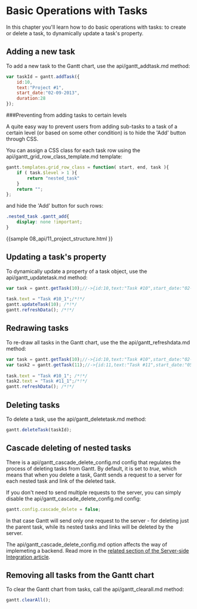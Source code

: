 Basic Operations with Tasks
========================================

In this chapter you'll learn how to do basic operations with tasks: to create or delete a task, to dynamically update a task's property. 


Adding a new task
----------------------------

To add a new task to the Gantt chart, use the api/gantt_addtask.md method:

~~~js
var taskId = gantt.addTask({
    id:10,
    text:"Project #1",
    start_date:"02-09-2013",
    duration:28
});
~~~

###Preventing from adding tasks to certain levels

A quite easy way to prevent users from adding sub-tasks to a task of a certain level (or based on some other condition) is to hide the 'Add'  button through CSS.

You can assign a CSS class for each task row using the api/gantt_grid_row_class_template.md template:

~~~js
gantt.templates.grid_row_class = function( start, end, task ){
	if ( task.$level > 1 ){
		return "nested_task"
	}
	return "";
};
~~~

and hide the 'Add' button for such rows:

~~~css
.nested_task .gantt_add{
	display: none !important;
}
~~~
{{sample
	08_api/11_project_structure.html
}}


Updating a task's property
------------------------------

To dynamically update a property of a task object, use the api/gantt_updatetask.md method:

~~~js
var task = gantt.getTask(10);//->{id:10,text:"Task #10",start_date:"02-09-2013",...}
 
task.text = "Task #10_1";/*!*/ 
gantt.updateTask(10); /*!*/
gantt.refreshData(); /*!*/
~~~

Redrawing tasks
----------------------

To re-draw all tasks in the Gantt chart, use the  the api/gantt_refreshdata.md method:

~~~js
var task = gantt.getTask(10);//->{id:10,text:"Task #10",start_date:"02-09-2013",...}
var task2 = gantt.getTask(11);//->{id:11,text:"Task #11",start_date:"05-09-2013",...}
 
task.text = "Task #10_1"; /*!*/ 
task2.text = "Task #11_1";/*!*/ 
gantt.refreshData(); /*!*/ 
~~~

Deleting tasks
-------------------------------

To delete a task, use the api/gantt_deletetask.md method:

~~~js
gantt.deleteTask(taskId);
~~~

Cascade deleting of nested tasks
---------------------------

There is a api/gantt_cascade_delete_config.md config that regulates the process of deleting tasks from Gantt. By default, it is set to *true*,
which means that when you delete a task, Gantt sends a request to a server for each nested task and link of the deleted task.

If you don't need to send multiple requests to the server, you can simply disable the api/gantt_cascade_delete_config.md config:

~~~js
gantt.config.cascade_delete = false;
~~~

In that case Gantt will send only one request to the server - for deleting just the parent task, while its nested tasks and links will be deleted by the server. 

The api/gantt_cascade_delete_config.md option affects the way of implemeting a backend. Read more in the 
[related section of the Server-side Integration article](desktop/server_side.md#cascadedeletion).

Removing all tasks from the Gantt chart
-------------------------------------------

To clear the Gantt chart from tasks, call the api/gantt_clearall.md method:

~~~js
gantt.clearAll();
~~~